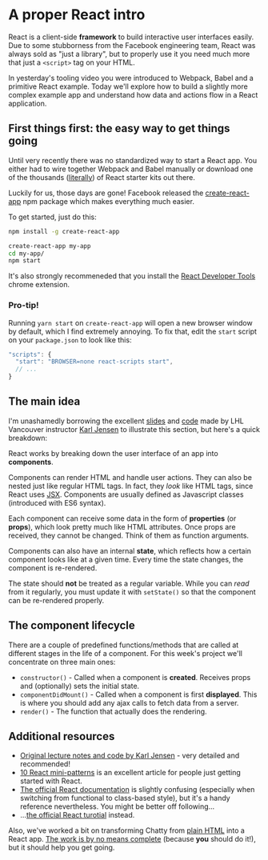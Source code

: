 # A proper React intro

React is a client-side **framework** to build interactive user interfaces easily. Due to some stubborness from the Facebook engineering team, React was always sold as "just a library", but to properly use it you need much more that just a `<script>` tag on your HTML.

In yesterday's tooling video you were introduced to Webpack, Babel and a primitive React example. Today we'll explore how to build a slightly more complex example app and understand how data and actions flow in a React application.

## First things first: the easy way to get things going

Until very recently there was no standardized way to start a React app. You either had to wire together Webpack and Babel manually or download one of the thousands ([literally](https://github.com/search?utf8=%E2%9C%93&q=react+starter+kit&type=)) of React starter kits out there.

Luckily for us, those days are gone! Facebook released the [create-react-app](https://github.com/facebookincubator/create-react-app) npm package which makes everything much easier.

To get started, just do this:
```sh
npm install -g create-react-app

create-react-app my-app
cd my-app/
npm start
```

It's also strongly recommeneded that you install the [React Developer Tools](https://chrome.google.com/webstore/detail/react-developer-tools/fmkadmapgofadopljbjfkapdkoienihi) chrome extension.

### Pro-tip!

Running `yarn start` on `create-react-app` will open a new browser window by default, which I find extremely annoying. To fix that, edit the `start` script on your `package.json` to look like this:

```js
"scripts": {
  "start": "BROWSER=none react-scripts start",
  // ...
}
```

## The main idea

I'm unashamedly borrowing the excellent [slides](react.pdf) and [code](code) made by LHL Vancouver instructor [Karl Jensen](https://github.com/jensen/react-notes) to illustrate this section, but here's a quick breakdown:

React works by breaking down the user interface of an app into **components**.

Components can render HTML and handle user actions. They can also be nested just like regular HTML tags. In fact, they _look_ like HTML tags, since React uses [JSX](https://facebook.github.io/jsx/). Components are usually defined as Javascript classes (introduced with ES6 syntax).

Each component can receive some data in the form of **properties** (or **props**), which look pretty much like HTML attributes. Once props are received, they cannot be changed. Think of them as function arguments.

Components can also have an internal **state**, which reflects how a certain component looks like at a given time. Every time the state changes, the component is re-rendered.

The state should **not** be treated as a regular variable. While you can _read_ from it regularly, you must update it with `setState()` so that the component can be re-rendered properly.

## The component lifecycle

There are a couple of predefined functions/methods that are called at different stages in the life of a component. For this week's project we'll concentrate on three main ones:

* `constructor()` - Called when a component is **created**. Receives props and (optionally) sets the initial state.
* `componentDidMount()` - Called when a component is first **displayed**. This is where you should add any ajax calls to fetch data from a server.
* `render()` - The function that actually does the rendering.

## Additional resources

* [Original lecture notes and code by Karl Jensen](https://github.com/jensen/react-notes) - very detailed and recommended!
* [10 React mini-patterns](https://hackernoon.com/10-react-mini-patterns-c1da92f068c5) is an excellent article for people just getting started with React.
* [The official React documentation](https://facebook.github.io/react/docs/hello-world.html) is slightly confusing (especially when switching from functional to class-based style), but it's a handy reference nevertheless. You might be better off following...
* ...[the official React turotial](https://facebook.github.io/react/tutorial/tutorial.html) instead.

Also, we've worked a bit on transforming Chatty from [plain HTML](chatty-example/chatty-mockup.html) into a React app. [The work is by no means complete](chatty-example) (because **you** should do it!), but it should help you get going.
